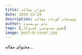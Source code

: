 ```yaml
---
title: عنوان مقاله
date: 2024-12-24
description: توضیحات کوتاه مقاله
author: نام نویسنده
tags: [هوش مصنوعی, کسب‌وکار]
image: post-6-cover.jpg
---
```


محتوای مقاله...
